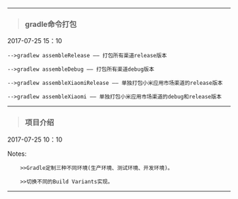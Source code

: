 ------

>### gradle命令打包 ###

2017-07-25 15：10

    -->gradlew assembleRelease —— 打包所有渠道release版本

    -->gradlew assembleDebug —— 打包所有渠道debug版本

    -->gradlew assembleXiaomiRelease —— 单独打包小米应用市场渠道的release版本

    -->gradlew assembleXiaomi —— 单独打包小米应用市场渠道的debug和release版本

-------

>### 项目介绍 ###

2017-07-25 10：10

   Notes:

        >>Gradle定制三种不同环境(生产环境、测试环境、开发环境)。

        >>切换不同的Build Variants实现。

------